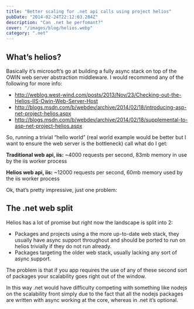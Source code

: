 ```yaml
---
title: "Better scaling for .net api calls using project helios"
pubDate: "2014-02-24T22:12:03.284Z"
description: "Can .net be perfomant?"
cover: "/images/blog/helios.webp"
category: ".net"
---
```


## What’s helios?

Basically it’s microsoft’s go at building a fully async stack on top of the OWIN web server abstraction middleware. I would recommend any of the following
for more info:

- http://weblog.west-wind.com/posts/2013/Nov/23/Checking-out-the-Helios-IIS-Owin-Web-Server-Host
- http://blogs.msdn.com/b/webdev/archive/2014/02/18/introducing-asp-net-project-helios.aspx
- http://blogs.msdn.com/b/webdev/archive/2014/02/18/supplemental-to-asp-net-project-helios.aspx

So, running a trivial “hello world” (real world example would be better but I want to ensure the web server is the bottleneck) call what do I get:

**Traditional web api, iis:**
~4000 requests per second, 83mb memory in use by the iis worker process

**Helios web api, iis:**
~12000 requests per second, 60mb memory used by the iis worker process

Ok, that’s pretty impressive, just one problem:

## The .net web split

Helios has a lot of promise but right now the landscape is split into 2:

- Packages and projects using a the more up-to-date web stack, they usually have async support throughout and should be ported to run on helios trivially if they do not run already.
- Packages targeting the older web stack, usually lacking any sort of async support.

The problem is that if you app requires the use of any of these second sort of packages your scalability goes right out of the window.

In this way .net would have difficulty competing with something like nodejs on the scalability front simply due to the fact that all the nodejs packages are written with async working at the core, whereas in .net it’s optional.
